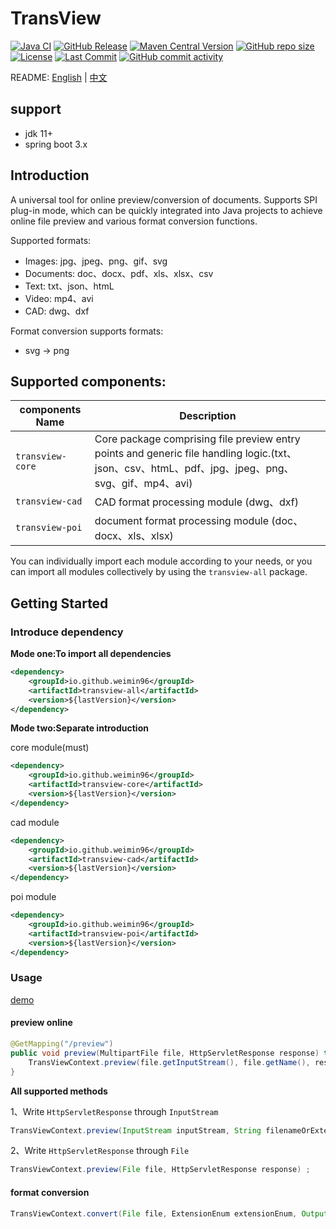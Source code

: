 # TransView

[![Java CI](https://github.com/weimin96/TransView/actions/workflows/ci.yml/badge.svg)](https://github.com/weimin96/TransView/actions/workflows/ci.yml)
[![GitHub Release](https://img.shields.io/github/v/release/weimin96/TransView)](https://github.com/weimin96/TransView/releases/)
[![Maven Central Version](https://img.shields.io/maven-central/v/io.github.weimin96/transview-all)](https://repo1.maven.org/maven2/io/github/weimin96/transview-all/)
[![GitHub repo size](https://img.shields.io/github/repo-size/weimin96/TransView)](https://github.com/weimin96/TransView/releases/)
[![License](https://img.shields.io/:license-apache-brightgreen.svg)](https://www.apache.org/licenses/LICENSE-2.0.html)
[![Last Commit](https://img.shields.io/github/last-commit/weimin96/TransView.svg)](https://github.com/weimin96/TransView)
[![GitHub commit activity](https://img.shields.io/github/commit-activity/m/weimin96/TransView.svg)](https://github.com/weimin96/TransView)

README: [English](README.md) | [中文](README-zh-CN.md)

## support

- jdk 11+
- spring boot 3.x

## Introduction

A universal tool for online preview/conversion of documents. Supports SPI plug-in mode, which can be quickly integrated into Java projects to achieve online file preview and various format conversion functions.

Supported formats:

* Images: jpg、jpeg、png、gif、svg
* Documents: doc、docx、pdf、xls、xlsx、csv
* Text: txt、json、htmL
* Video: mp4、avi
* CAD: dwg、dxf

Format conversion supports formats:

* svg -> png

## Supported components:

| components Name    | Description                                                                                                  |
|--------------------|--------------------------------------------------------------------------------------------------------------|
| `transview-core` | Core package comprising file preview entry points and generic file handling logic.(txt、json、csv、htmL、pdf、jpg、jpeg、png、svg、gif、mp4、avi) |
| `transview-cad`  | CAD format processing module (dwg、dxf)                                                                       |
| `transview-poi`  | document format processing module (doc、docx、xls、xlsx)                                                        

You can individually import each module according to your needs, or you can import all modules collectively by using the `transview-all` package.

## Getting Started

### Introduce dependency

**Mode one:To import all dependencies**

```xml
<dependency>
    <groupId>io.github.weimin96</groupId>
    <artifactId>transview-all</artifactId>
    <version>${lastVersion}</version>
</dependency>
```

**Mode two:Separate introduction**

core module(must)
```xml
<dependency>
    <groupId>io.github.weimin96</groupId>
    <artifactId>transview-core</artifactId>
    <version>${lastVersion}</version>
</dependency>
```

cad module
```xml
<dependency>
    <groupId>io.github.weimin96</groupId>
    <artifactId>transview-cad</artifactId>
    <version>${lastVersion}</version>
</dependency>
```

poi module
```xml
<dependency>
    <groupId>io.github.weimin96</groupId>
    <artifactId>transview-poi</artifactId>
    <version>${lastVersion}</version>
</dependency>
```

### Usage

[demo](https://github.com/weimin96/TransView/tree/main/transview-demo/src/main/java/com/wiblog/transview/demo)

#### preview online

```java
@GetMapping("/preview")
public void preview(MultipartFile file, HttpServletResponse response) throws IOException {
    TransViewContext.preview(file.getInputStream(), file.getName(), response);
}
```

**All supported methods**

1、Write `HttpServletResponse` through `InputStream`
```java
TransViewContext.preview(InputStream inputStream, String filenameOrExtension);
```

2、Write `HttpServletResponse` through `File`
```java
TransViewContext.preview(File file, HttpServletResponse response) ;
```

#### format conversion

```java
TransViewContext.convert(File file, ExtensionEnum extensionEnum, OutputStream outputStream);
```
